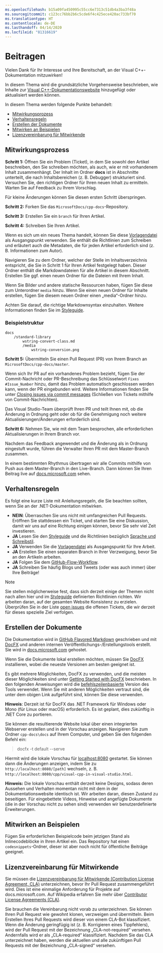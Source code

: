 ```yaml
---
ms.openlocfilehash: b15a09fa450995c55cc6e7313c51db4a3ba3f48a
ms.sourcegitcommit: c123cc76bb2b6c5cde6f4c425ece420ac733bf70
ms.translationtype: HT
ms.contentlocale: de-DE
ms.lasthandoff: 04/14/2020
ms.locfileid: "81316619"
---
```

# <a name="contributing"></a>Beitragen

Vielen Dank für Ihr Interesse und Ihre Bereitschaft, an der Visual C++-Dokumentation mitzuwirken!

In diesem Thema wird die grundsätzliche Vorgehensweise beschrieben, wie Inhalte zur [Visual C++-Dokumentationswebsite](https://docs.microsoft.com/cpp) hinzugefügt oder aktualisiert werden können.

In diesem Thema werden folgende Punkte behandelt:

- [Mitwirkungsprozess](#process-for-contributing)
- [Verhaltensregeln](#dos-and-donts)
- [Erstellen der Dokumente](#building-the-docs)
- [Mitwirken an Beispielen](#contributing-to-samples)
- [Lizenzvereinbarung für Mitwirkende](#contributor-license-agreement)

## <a name="process-for-contributing"></a>Mitwirkungsprozess

**Schritt 1:** Öffnen Sie ein Problem (Ticket), in dem Sie sowohl den Artikel beschreiben, den Sie schreiben möchten, als auch, wie er mit vorhandenem Inhalt zusammenhängt.
Der Inhalt im Ordner **docs** ist in Abschnitte unterteilt, die nach Inhaltsbereichen (z. B. Debugger) strukturiert sind. Versuchen Sie, den richtigen Ordner für Ihren neuen Inhalt zu ermitteln. Warten Sie auf Feedback zu Ihrem Vorschlag.

Für kleine Änderungen können Sie diesen ersten Schritt überspringen.

**Schritt 2:** Forken Sie das `MicrosoftDocs/cpp-docs`-Repository.

**Schritt 3:** Erstellen Sie ein `branch` für Ihren Artikel.

**Schritt 4:** Schreiben Sie Ihren Artikel.

Wenn es sich um ein neues Thema handelt, können Sie diese [Vorlagendatei](./styleguide/template.md) als Ausgangspunkt verwenden. Sie enthält die Richtlinien zum Schreiben und erläutert auch die Metadaten, die für jeden Artikel erforderlich sind (z. B. Informationen zum Autor).

Navigieren Sie zu dem Ordner, welcher der Stelle im Inhaltsverzeichnis entspricht, die Sie in Schritt 1 für Ihren Artikel festgelegt haben.
Dieser Ordner enthält die Markdowndateien für alle Artikel in diesem Abschnitt. Erstellen Sie ggf. einen neuen Ordner für die Dateien mit Ihrem Inhalt.

Wenn Sie Bilder und andere statische Ressourcen haben, fügen Sie diese zum Unterordner `media` hinzu. Wenn Sie einen neuen Ordner für Inhalte erstellen, fügen Sie diesem neuen Ordner einen „media“-Ordner hinzu.

Achten Sie darauf, die richtige Markdownsyntax einzuhalten. Weitere Informationen finden Sie im [Styleguide](./styleguide/template.md).

### <a name="example-structure"></a>Beispielstruktur

```
docs
    /standard-library
        wstring-convert-class.md
        /media
            wstring-conversion.png
```

**Schritt 5:** Übermitteln Sie einen Pull Request (PR) von Ihrem Branch an `MicrosoftDocs/cpp-docs/master`.

Wenn sich Ihr PR auf ein vorhandenes Problem bezieht, fügen Sie der Commit-Nachricht oder PR-Beschreibung das Schlüsselwort `Fixes #Issue_Number` hinzu, damit das Problem automatisch geschlossen werden kann, wenn der PR eingebunden wird. Weitere Informationen finden Sie unter [Closing issues via commit messages](https://help.github.com/articles/closing-issues-via-commit-messages/) (Schließen von Tickets mithilfe von Commit-Nachrichten).

Das Visual Studio-Team überprüft Ihren PR und teilt Ihnen mit, ob die Änderung in Ordnung geht oder ob für die Genehmigung noch weitere Aktualisierungen/Änderungen erforderlich sind.

**Schritt 6:** Nehmen Sie, wie mit dem Team besprochen, alle erforderlichen Aktualisierungen in Ihrem Branch vor.

Nachdem das Feedback angewendet und die Änderung als in Ordnung eingestuft wurde, führen die Verwalter Ihren PR mit dem Master-Branch zusammen.

In einem bestimmten Rhythmus übertragen wir alle Commits mithilfe von Push aus dem Master-Branch in den Live-Branch. Dann können Sie Ihren Beitrag live auf [docs.microsoft.com](https://docs.microsoft.com/cpp/) sehen.

## <a name="dos-and-donts"></a>Verhaltensregeln

Es folgt eine kurze Liste mit Anleitungsregeln, die Sie beachten sollten, wenn Sie an der .NET-Dokumentation mitwirken.

- **NEIN**: Überraschen Sie uns nicht mit umfangreichen Pull Requests. Eröffnen Sie stattdessen ein Ticket, und starten Sie eine Diskussion, damit wir uns auf eine Richtung einigen können, bevor Sie sehr viel Zeit investieren.
- **JA** Lesen Sie den [Styleguide](./styleguide/template.md) und die Richtlinien bezüglich [Sprache und Schreibstil](./styleguide/voice-tone.md).
- **JA** Verwenden Sie die [Vorlagendatei](./styleguide/template.md) als Ausgangspunkt für Ihre Arbeit.
- **JA** Erstellen Sie einen separaten Branch in Ihrer Verzweigung, bevor Sie an den Artikeln arbeiten.
- **JA** Folgen Sie dem [GitHub-Flow-Workflow](https://guides.github.com/introduction/flow/).
- **JA** Schreiben Sie häufig Blogs und Tweets (oder was auch immer) über Ihre Beiträge!

> [!NOTE]
> Sie stellen möglicherweise fest, dass sich derzeit einige der Themen nicht nach allen hier und im [Styleguide](./styleguide/template.md) definierten Richtlinien richten. Wir arbeiten daran, auf der gesamten Website Konsistenz zu erzielen. Überprüfen Sie in der Liste [open issues](https://github.com/MicrosoftDocs/cpp-docs/issues?q=is%3Aissue+is%3Aopen+label%3Aguidelines-adherence) die offenen Tickets, die wir derzeit für dieses spezielle Ziel verfolgen.

## <a name="building-the-docs"></a>Erstellen der Dokumente

Die Dokumentation wird in [GitHub Flavored Markdown](https://help.github.com/categories/writing-on-github/) geschrieben und mit [DocFX](https://dotnet.github.io/docfx/) und anderen internen Veröffentlichungs-/Erstellungstools erstellt. Sie wird in [docs.microsoft.com](https://docs.microsoft.com/) gehostet.

Wenn Sie die Dokumente lokal erstellen möchten, müssen Sie [DocFX](https://dotnet.github.io/docfx/) installieren, wobei die neueste Versionen am besten geeignet ist.

Es gibt mehrere Möglichkeiten, DocFX zu verwenden, und die meisten dieser Möglichkeiten sind unter [Getting Started with DocFX](https://dotnet.github.io/docfx/tutorial/docfx_getting_started.html) beschrieben. In den folgenden Anweisungen wird die [befehlszeilenbasierte](https://dotnet.github.io/docfx/tutorial/docfx_getting_started.html#2-use-docfx-as-a-command-line-tool) Version des Tools verwendet. Wenn Sie mit anderen Möglichkeiten vertraut sind, die unter dem obigen Link aufgeführt sind, können Sie diese verwenden.

**Hinweis**: Derzeit ist für DocFX das .NET Framework für Windows oder Mono (für Linux oder macOS) erforderlich. Es ist geplant, dies zukünftig in .NET Core zu portieren.

Sie können die resultierende Website lokal über einen integrierten Webserver erstellen und in der Vorschau anzeigen. Navigieren Sie zum Ordner `cpp-docs\docs` auf Ihrem Computer, und geben Sie den folgenden Befehl ein:

> docfx -t default --serve

Hiermit wird die lokale Vorschau für [localhost:8080](http://localhost:8080) gestartet. Sie können dann die Änderungen anzeigen, indem Sie zu `http://localhost:8080/[path]` wechseln, z. B. `http://localhost:8080/cpp/visual-cpp-in-visual-studio.html`.

**Hinweis:** Die lokale Vorschau enthält derzeit keine Designs, sodass deren Aussehen und Verhalten momentan nicht mit dem in der Dokumentationswebsite identisch ist. Wir arbeiten daran, diesen Zustand zu beseitigen. Für eingebettete Videos, Hinweise und angefügte Dokumente (die in der Vorschau nicht zu sehen sind) verwenden wir benutzerdefinierte Erweiterungen.

## <a name="contributing-to-samples"></a>Mitwirken an Beispielen

Fügen Sie erforderlichen Beispielcode beim jetzigen Stand als Inlinecodeblöcke in Ihren Artikel ein. Das Repository hat einen `codesnippets`-Ordner, dieser ist aber noch nicht für öffentliche Beiträge geeignet.

## <a name="contributor-license-agreement"></a>Lizenzvereinbarung für Mitwirkende

Sie müssen die [Lizenzvereinbarung für Mitwirkende (Contribution License Agreement, CLA)](LICENSE) unterzeichnen, bevor Ihr Pull Request zusammengeführt wird. Dies ist eine einmalige Anforderung für Projekte auf docs.microsoft.com. Auf Wikipedia erfahren Sie mehr über [Contributor License Agreements (CLA)](https://en.wikipedia.org/wiki/Contributor_License_Agreement).

Sie brauchen die Vereinbarung nicht vorab zu unterzeichnen. Sie können Ihren Pull Request wie gewohnt klonen, verzweigen und übermitteln. Beim Erstellen Ihres Pull Requests wird dieser von einem CLA-Bot klassifiziert. Wenn die Änderung geringfügig ist (z. B. Korrigieren eines Tippfehlers), wird der Pull Request mit der Bezeichnung „CLA-not-required“ versehen. Andernfalls wird er als „CLA-required“ klassifiziert. Nachdem Sie das CLA unterzeichnet haben, werden die aktuellen und alle zukünftigen Pull Requests mit der Bezeichnung „CLA-signed“ versehen.
